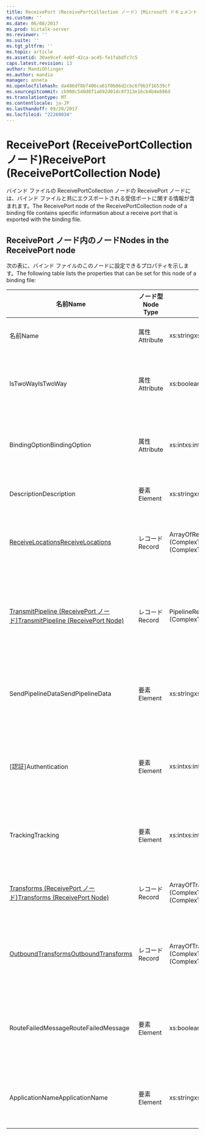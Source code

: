 ```yaml
---
title: ReceivePort (ReceivePortCollection ノード) |Microsoft ドキュメント
ms.custom: ''
ms.date: 06/08/2017
ms.prod: biztalk-server
ms.reviewer: ''
ms.suite: ''
ms.tgt_pltfrm: ''
ms.topic: article
ms.assetid: 30ae9cef-4e0f-42ca-ac45-fe1fabdfc7c5
caps.latest.revision: 13
author: MandiOhlinger
ms.author: mandia
manager: anneta
ms.openlocfilehash: da486df8bf406ca61f0b06d2cbc6f9b3f16539cf
ms.sourcegitcommit: cb908c540d8f1a692d01dc8f313e16cb4b4e696d
ms.translationtype: MT
ms.contentlocale: ja-JP
ms.lasthandoff: 09/20/2017
ms.locfileid: "22269034"
---
```

# <a name="receiveport-receiveportcollection-node"></a><span data-ttu-id="312ed-102">ReceivePort (ReceivePortCollection ノード)</span><span class="sxs-lookup"><span data-stu-id="312ed-102">ReceivePort (ReceivePortCollection Node)</span></span>
<span data-ttu-id="312ed-103">バインド ファイルの ReceivePortCollection ノードの ReceivePort ノードには、バインド ファイルと共にエクスポートされる受信ポートに関する情報が含まれます。</span><span class="sxs-lookup"><span data-stu-id="312ed-103">The ReceivePort node of the ReceivePortCollection node of a binding file contains specific information about a receive port that is exported with the binding file.</span></span>  
  
## <a name="nodes-in-the-receiveport-node"></a><span data-ttu-id="312ed-104">ReceivePort ノード内のノード</span><span class="sxs-lookup"><span data-stu-id="312ed-104">Nodes in the ReceivePort node</span></span>  
 <span data-ttu-id="312ed-105">次の表に、バインド ファイルのこのノードに設定できるプロパティを示します。</span><span class="sxs-lookup"><span data-stu-id="312ed-105">The following table lists the properties that can be set for this node of a binding file:</span></span>  
  
|<span data-ttu-id="312ed-106">**名前**</span><span class="sxs-lookup"><span data-stu-id="312ed-106">**Name**</span></span>|<span data-ttu-id="312ed-107">**ノード型**</span><span class="sxs-lookup"><span data-stu-id="312ed-107">**Node Type**</span></span>|<span data-ttu-id="312ed-108">**データ型**</span><span class="sxs-lookup"><span data-stu-id="312ed-108">**Data Type**</span></span>|<span data-ttu-id="312ed-109">**Description**</span><span class="sxs-lookup"><span data-stu-id="312ed-109">**Description**</span></span>|<span data-ttu-id="312ed-110">**制限**</span><span class="sxs-lookup"><span data-stu-id="312ed-110">**Restrictions**</span></span>|<span data-ttu-id="312ed-111">**コメント**</span><span class="sxs-lookup"><span data-stu-id="312ed-111">**Comments**</span></span>|  
|--------------|-------------------|-------------------|---------------------|----------------------|------------------|  
|<span data-ttu-id="312ed-112">名前</span><span class="sxs-lookup"><span data-stu-id="312ed-112">Name</span></span>|<span data-ttu-id="312ed-113">属性</span><span class="sxs-lookup"><span data-stu-id="312ed-113">Attribute</span></span>|<span data-ttu-id="312ed-114">xs:string</span><span class="sxs-lookup"><span data-stu-id="312ed-114">xs:string</span></span>|<span data-ttu-id="312ed-115">受信ポートの名前を指定します。</span><span class="sxs-lookup"><span data-stu-id="312ed-115">Specifies the name of the receive port.</span></span>|<span data-ttu-id="312ed-116">任意</span><span class="sxs-lookup"><span data-stu-id="312ed-116">Not required</span></span>|<span data-ttu-id="312ed-117">既定値: 空</span><span class="sxs-lookup"><span data-stu-id="312ed-117">Default value: empty</span></span>|  
|<span data-ttu-id="312ed-118">IsTwoWay</span><span class="sxs-lookup"><span data-stu-id="312ed-118">IsTwoWay</span></span>|<span data-ttu-id="312ed-119">属性</span><span class="sxs-lookup"><span data-stu-id="312ed-119">Attribute</span></span>|<span data-ttu-id="312ed-120">xs:boolean</span><span class="sxs-lookup"><span data-stu-id="312ed-120">xs:boolean</span></span>|<span data-ttu-id="312ed-121">受信ポートが一方向か、要求 - 応答 (双方向) かを指定します。</span><span class="sxs-lookup"><span data-stu-id="312ed-121">Specifies whether the receive port is one way or is request-response (two way).</span></span>|<span data-ttu-id="312ed-122">必須</span><span class="sxs-lookup"><span data-stu-id="312ed-122">Required</span></span>|<span data-ttu-id="312ed-123">既定値: なし</span><span class="sxs-lookup"><span data-stu-id="312ed-123">Default value: none</span></span><br /><br /> <span data-ttu-id="312ed-124">使用できる値は、 **MSBTS_SendPort.IsTwoWay プロパティ (WMI)**[!INCLUDE[ui-guidance-developers-reference](../includes/ui-guidance-developers-reference.md)]</span><span class="sxs-lookup"><span data-stu-id="312ed-124">Possible values are in the **MSBTS_SendPort.IsTwoWay Property (WMI)** [!INCLUDE[ui-guidance-developers-reference](../includes/ui-guidance-developers-reference.md)]</span></span>|  
|<span data-ttu-id="312ed-125">BindingOption</span><span class="sxs-lookup"><span data-stu-id="312ed-125">BindingOption</span></span>|<span data-ttu-id="312ed-126">属性</span><span class="sxs-lookup"><span data-stu-id="312ed-126">Attribute</span></span>|<span data-ttu-id="312ed-127">xs:int</span><span class="sxs-lookup"><span data-stu-id="312ed-127">xs:int</span></span>|<span data-ttu-id="312ed-128">オーケストレーション ポートのバインドの種類を指定します。</span><span class="sxs-lookup"><span data-stu-id="312ed-128">Specifies the type of binding for the orchestration port.</span></span>|<span data-ttu-id="312ed-129">必須</span><span class="sxs-lookup"><span data-stu-id="312ed-129">Required</span></span>|<span data-ttu-id="312ed-130">既定値: なし</span><span class="sxs-lookup"><span data-stu-id="312ed-130">Default value: none</span></span><br /><br /> <span data-ttu-id="312ed-131">使用できる値は、 **Microsoft.BizTalk.ExplorerOM.BindingType**列挙します。</span><span class="sxs-lookup"><span data-stu-id="312ed-131">Possible values are in the **Microsoft.BizTalk.ExplorerOM.BindingType** enumeration.</span></span>|  
|<span data-ttu-id="312ed-132">Description</span><span class="sxs-lookup"><span data-stu-id="312ed-132">Description</span></span>|<span data-ttu-id="312ed-133">要素</span><span class="sxs-lookup"><span data-stu-id="312ed-133">Element</span></span>|<span data-ttu-id="312ed-134">xs:string</span><span class="sxs-lookup"><span data-stu-id="312ed-134">xs:string</span></span>|<span data-ttu-id="312ed-135">受信ポートの説明を指定します。</span><span class="sxs-lookup"><span data-stu-id="312ed-135">Specifies a description for the receive port.</span></span>|<span data-ttu-id="312ed-136">必須</span><span class="sxs-lookup"><span data-stu-id="312ed-136">Required</span></span>|<span data-ttu-id="312ed-137">既定値: 空</span><span class="sxs-lookup"><span data-stu-id="312ed-137">Default value: empty</span></span>|  
|[<span data-ttu-id="312ed-138">ReceiveLocations</span><span class="sxs-lookup"><span data-stu-id="312ed-138">ReceiveLocations</span></span>](../core/receivelocations-receiveport-node.md)|<span data-ttu-id="312ed-139">レコード</span><span class="sxs-lookup"><span data-stu-id="312ed-139">Record</span></span>|<span data-ttu-id="312ed-140">ArrayOfReceiveLocation (ComplexType)</span><span class="sxs-lookup"><span data-stu-id="312ed-140">ArrayOfReceiveLocation (ComplexType)</span></span>|<span data-ttu-id="312ed-141">この受信ポートに関連付けられている受信場所のコンテナー ノードです。</span><span class="sxs-lookup"><span data-stu-id="312ed-141">Container node for the receive locations associated with this receive port.</span></span>|<span data-ttu-id="312ed-142">任意</span><span class="sxs-lookup"><span data-stu-id="312ed-142">Not required.</span></span>|<span data-ttu-id="312ed-143">既定値: なし</span><span class="sxs-lookup"><span data-stu-id="312ed-143">Default value: none</span></span>|  
|[<span data-ttu-id="312ed-144">TransmitPipeline (ReceivePort ノード)</span><span class="sxs-lookup"><span data-stu-id="312ed-144">TransmitPipeline (ReceivePort Node)</span></span>](../core/transmitpipeline-receiveport-node.md)|<span data-ttu-id="312ed-145">レコード</span><span class="sxs-lookup"><span data-stu-id="312ed-145">Record</span></span>|<span data-ttu-id="312ed-146">PipelineRef (ComplexType)</span><span class="sxs-lookup"><span data-stu-id="312ed-146">PipelineRef (ComplexType)</span></span>|<span data-ttu-id="312ed-147">受信ポートが双方向受信ポートである場合に、受信ポートに関連付けられている送信パイプラインを指定します。</span><span class="sxs-lookup"><span data-stu-id="312ed-147">Specifies the send pipeline associated with the receive port if the receive port is a two way receive port.</span></span>|<span data-ttu-id="312ed-148">任意</span><span class="sxs-lookup"><span data-stu-id="312ed-148">Not required</span></span>|<span data-ttu-id="312ed-149">既定値: なし</span><span class="sxs-lookup"><span data-stu-id="312ed-149">Default value: none</span></span>|  
|<span data-ttu-id="312ed-150">SendPipelineData</span><span class="sxs-lookup"><span data-stu-id="312ed-150">SendPipelineData</span></span>|<span data-ttu-id="312ed-151">要素</span><span class="sxs-lookup"><span data-stu-id="312ed-151">Element</span></span>|<span data-ttu-id="312ed-152">xs:string</span><span class="sxs-lookup"><span data-stu-id="312ed-152">xs:string</span></span>|<span data-ttu-id="312ed-153">パイプラインの使用で、このインスタンスに固有のカスタム構成を指定します。</span><span class="sxs-lookup"><span data-stu-id="312ed-153">Specifies the custom configuration specific to this instance of the usage of the pipeline.</span></span>|<span data-ttu-id="312ed-154">任意</span><span class="sxs-lookup"><span data-stu-id="312ed-154">Not required</span></span>|<span data-ttu-id="312ed-155">既定値: 空です。</span><span class="sxs-lookup"><span data-stu-id="312ed-155">Default value: empty.</span></span>|  
|<span data-ttu-id="312ed-156">[認証]</span><span class="sxs-lookup"><span data-stu-id="312ed-156">Authentication</span></span>|<span data-ttu-id="312ed-157">要素</span><span class="sxs-lookup"><span data-stu-id="312ed-157">Element</span></span>|<span data-ttu-id="312ed-158">xs:int</span><span class="sxs-lookup"><span data-stu-id="312ed-158">xs:int</span></span>|<span data-ttu-id="312ed-159">この受信ポートで認証が必要かどうかを示す列挙値を指定します。</span><span class="sxs-lookup"><span data-stu-id="312ed-159">Specifies an enumeration value indicating whether authentication is needed at this receive port.</span></span>|<span data-ttu-id="312ed-160">必須</span><span class="sxs-lookup"><span data-stu-id="312ed-160">Required</span></span>|<span data-ttu-id="312ed-161">既定値: なし</span><span class="sxs-lookup"><span data-stu-id="312ed-161">Default value: none</span></span><br /><br /> <span data-ttu-id="312ed-162">使用できる値は、 **Microsoft.BizTalk.ExplorerOM.AuthenticationType**列挙します。</span><span class="sxs-lookup"><span data-stu-id="312ed-162">Possible values are in the **Microsoft.BizTalk.ExplorerOM.AuthenticationType** enumeration.</span></span>|  
|<span data-ttu-id="312ed-163">Tracking</span><span class="sxs-lookup"><span data-stu-id="312ed-163">Tracking</span></span>|<span data-ttu-id="312ed-164">要素</span><span class="sxs-lookup"><span data-stu-id="312ed-164">Element</span></span>|<span data-ttu-id="312ed-165">xs:int</span><span class="sxs-lookup"><span data-stu-id="312ed-165">xs:int</span></span>|<span data-ttu-id="312ed-166">受信ポートのドキュメント追跡のレベルを指定します。</span><span class="sxs-lookup"><span data-stu-id="312ed-166">Specifies the level of document tracking for the receive port</span></span>|<span data-ttu-id="312ed-167">必須</span><span class="sxs-lookup"><span data-stu-id="312ed-167">Required</span></span>|<span data-ttu-id="312ed-168">既定値: なし</span><span class="sxs-lookup"><span data-stu-id="312ed-168">Default value: none</span></span><br /><br /> <span data-ttu-id="312ed-169">使用できる値は、 **Microsoft.BizTalk.ExplorerOM.TrackingTypes**列挙します。</span><span class="sxs-lookup"><span data-stu-id="312ed-169">Possible values are in the **Microsoft.BizTalk.ExplorerOM.TrackingTypes** enumeration.</span></span>|  
|[<span data-ttu-id="312ed-170">Transforms (ReceivePort ノード)</span><span class="sxs-lookup"><span data-stu-id="312ed-170">Transforms (ReceivePort Node)</span></span>](../core/transforms-receiveport-node.md)|<span data-ttu-id="312ed-171">レコード</span><span class="sxs-lookup"><span data-stu-id="312ed-171">Record</span></span>|<span data-ttu-id="312ed-172">ArrayOfTransform (ComplexType)</span><span class="sxs-lookup"><span data-stu-id="312ed-172">ArrayOfTransform (ComplexType)</span></span>|<span data-ttu-id="312ed-173">一方向受信ポートの受信変換のコレクションを指定します。</span><span class="sxs-lookup"><span data-stu-id="312ed-173">Specifies the collection of inbound transforms of a one way receive port.</span></span>|<span data-ttu-id="312ed-174">任意</span><span class="sxs-lookup"><span data-stu-id="312ed-174">Not required</span></span>|<span data-ttu-id="312ed-175">既定値: なし</span><span class="sxs-lookup"><span data-stu-id="312ed-175">Default value: none</span></span>|  
|[<span data-ttu-id="312ed-176">OutboundTransforms</span><span class="sxs-lookup"><span data-stu-id="312ed-176">OutboundTransforms</span></span>](../core/outboundtransforms-receiveport-node.md)|<span data-ttu-id="312ed-177">レコード</span><span class="sxs-lookup"><span data-stu-id="312ed-177">Record</span></span>|<span data-ttu-id="312ed-178">ArrayOfTransform (ComplexType)</span><span class="sxs-lookup"><span data-stu-id="312ed-178">ArrayOfTransform (ComplexType)</span></span>|<span data-ttu-id="312ed-179">双方向受信ポートのドキュメントに適用する送信変換のコレクションを指定します。</span><span class="sxs-lookup"><span data-stu-id="312ed-179">Specifies the collection of outbound transforms to apply to documents on a two-way receive port</span></span>|<span data-ttu-id="312ed-180">任意</span><span class="sxs-lookup"><span data-stu-id="312ed-180">Not required</span></span>|<span data-ttu-id="312ed-181">既定値: なし</span><span class="sxs-lookup"><span data-stu-id="312ed-181">Default value: none</span></span>|  
|<span data-ttu-id="312ed-182">RouteFailedMessage</span><span class="sxs-lookup"><span data-stu-id="312ed-182">RouteFailedMessage</span></span>|<span data-ttu-id="312ed-183">要素</span><span class="sxs-lookup"><span data-stu-id="312ed-183">Element</span></span>|<span data-ttu-id="312ed-184">xs:boolean</span><span class="sxs-lookup"><span data-stu-id="312ed-184">xs:boolean</span></span>|<span data-ttu-id="312ed-185">失敗したメッセージを失敗したメッセージのサブスクライバーにルーティングするかどうかを指定します。</span><span class="sxs-lookup"><span data-stu-id="312ed-185">Specifies whether or not failed messages are routed to failed message subscribers.</span></span>|<span data-ttu-id="312ed-186">必須</span><span class="sxs-lookup"><span data-stu-id="312ed-186">Required</span></span>|<span data-ttu-id="312ed-187">既定値: なし</span><span class="sxs-lookup"><span data-stu-id="312ed-187">Default value: none</span></span><br /><br /> <span data-ttu-id="312ed-188">使用できる値は、 **MSBTS_SendPort.RouteFailedMessage プロパティ (WMI)**[!INCLUDE[ui-guidance-developers-reference](../includes/ui-guidance-developers-reference.md)]</span><span class="sxs-lookup"><span data-stu-id="312ed-188">Possible values are in the **MSBTS_SendPort.RouteFailedMessage Property (WMI)** [!INCLUDE[ui-guidance-developers-reference](../includes/ui-guidance-developers-reference.md)]</span></span>|  
|<span data-ttu-id="312ed-189">ApplicationName</span><span class="sxs-lookup"><span data-stu-id="312ed-189">ApplicationName</span></span>|<span data-ttu-id="312ed-190">要素</span><span class="sxs-lookup"><span data-stu-id="312ed-190">Element</span></span>|<span data-ttu-id="312ed-191">xs:string</span><span class="sxs-lookup"><span data-stu-id="312ed-191">xs:string</span></span>|<span data-ttu-id="312ed-192">受信ポートに関連付けられているアプリケーションの名前を指定します。</span><span class="sxs-lookup"><span data-stu-id="312ed-192">Specifies the name of the application associated with the receive port.</span></span>|<span data-ttu-id="312ed-193">必須</span><span class="sxs-lookup"><span data-stu-id="312ed-193">Required</span></span>|<span data-ttu-id="312ed-194">既定値: 空</span><span class="sxs-lookup"><span data-stu-id="312ed-194">Default value: empty</span></span><br /><br /> <span data-ttu-id="312ed-195">使用できる値は、 **ISSOMapping インターフェイス (COM)**[!INCLUDE[ui-guidance-developers-reference](../includes/ui-guidance-developers-reference.md)]</span><span class="sxs-lookup"><span data-stu-id="312ed-195">Possible values are in the **ISSOMapping Interface (COM)** [!INCLUDE[ui-guidance-developers-reference](../includes/ui-guidance-developers-reference.md)]</span></span>|